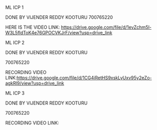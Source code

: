 ML ICP 1

DONE BY VIJENDER REDDY KOOTURU 700765220

HERE IS THE VIDEO LINK: https://drive.google.com/file/d/1evZchm5l-W3L5fldToK4e76GPOCVKJrF/view?usp=drive_link




ML ICP 2 

DONE BY VIJENDER REDDY KOOTURU 

700765220

RECORDING VIDEO LINK:https://drive.google.com/file/d/1CG4iRetHS9xskLyUxv95y2eZo-agkRl9/view?usp=drive_link



ML ICP 3

DONE BY VIJENDER REDDY KOOTURU 

700765220

RECORDING VIDEO LINK: 
